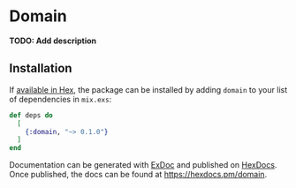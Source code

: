 # Domain

**TODO: Add description**

## Installation

If [available in Hex](https://hex.pm/docs/publish), the package can be installed
by adding `domain` to your list of dependencies in `mix.exs`:

```elixir
def deps do
  [
    {:domain, "~> 0.1.0"}
  ]
end
```

Documentation can be generated with [ExDoc](https://github.com/elixir-lang/ex_doc)
and published on [HexDocs](https://hexdocs.pm). Once published, the docs can
be found at <https://hexdocs.pm/domain>.
